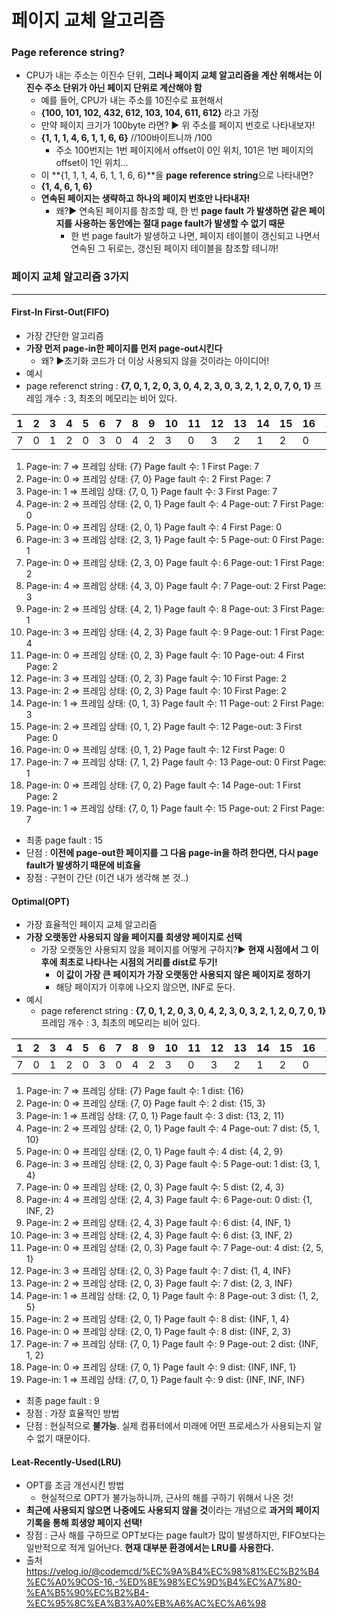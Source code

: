 # 페이지 교체 알고리즘

### Page reference string?

* CPU가 내는 주소는 이진수 단위, **그러나 페이지 교체 알고리즘을 계산 위해서는 이진수 주소 단위가 아닌 페이지 단위로 계산해야 함**
  * 예를 들어, CPU가 내는 주소를 10진수로 표현해서
  * **{100, 101, 102, 432, 612, 103, 104, 611, 612}** 라고 가정
  * 만약 페이지 크기가 100byte 라면? :arrow_forward: 위 주소를 페이지 번호로 나타내보자!
  * **{1, 1, 1, 4, 6, 1, 1, 6, 6}** //100바이트니까 /100
    * 주소 100번지는 1번 페이지에서 offset이 0인 위치, 101은 1번 페이지의 offset이 1인 위치...
  * 이 **{1, 1, 1, 4, 6, 1, 1, 6, 6}**을 **page reference string**으로 나타내면?
  * **{1, 4, 6, 1, 6}** 
  * **연속된 페이지는 생략하고 하나의 페이지 번호만 나타내자!**
    * 왜?:arrow_forward: 연속된 페이지를 참조할 때, 한 번 **page fault 가 발생하면 같은 페이지를 사용하는 동안에는 절대 page fault가 발생할 수 없기 때문**
      * 한 번 page fault가 발생하고 나면, 페이지 테이블이 갱신되고 나면서 연속된 그 뒤로는, 갱신된 페이지 테이블을 참조할 테니까!

### 페이지 교체 알고리즘 3가지

---

#### First-In First-Out(FIFO)

* 가장 간단한 알고리즘
* **가장 먼저 page-in한 페이지를 먼저 page-out시킨다**
  * 왜? :arrow_forward:초기화 코드가 더 이상 사용되지 않을 것이라는 아이디어!
* 예시
* page referenct string : **{7, 0, 1, 2, 0, 3, 0, 4, 2, 3, 0, 3, 2, 1, 2, 0, 7, 0, 1}**
  프레임 개수 : 3, 최초의 메모리는 비어 있다.

| 1    | 2    | 3    | 4    | 5    | 6    | 7    | 8    | 9    | 10   | 11   | 12   | 13   | 14   | 15   | 16   | 17   | 18   | 19   |
| ---- | ---- | ---- | ---- | ---- | ---- | ---- | ---- | ---- | ---- | ---- | ---- | ---- | ---- | ---- | ---- | ---- | ---- | ---- |
| 7    | 0    | 1    | 2    | 0    | 3    | 0    | 4    | 2    | 3    | 0    | 3    | 2    | 1    | 2    | 0    | 7    | 0    | 1    |

1. Page-in: 7 => 프레임 상태: {7} Page fault 수: 1 First Page: 7
2. Page-in: 0 => 프레임 상태: {7, 0} Page fault 수: 2 First Page: 7
3. Page-in: 1 => 프레임 상태: {7, 0, 1} Page fault 수: 3 First Page: 7
4. Page-in: 2 => 프레임 상태: {2, 0, 1} Page fault 수: 4 Page-out: 7 First Page: 0
5. Page-in: 0 => 프레임 상태: {2, 0, 1} Page fault 수: 4 First Page: 0
6. Page-in: 3 => 프레임 상태: {2, 3, 1} Page fault 수: 5 Page-out: 0 First Page: 1
7. Page-in: 0 => 프레임 상태: {2, 3, 0} Page fault 수: 6 Page-out: 1 First Page: 2
8. Page-in: 4 => 프레임 상태: {4, 3, 0} Page fault 수: 7 Page-out: 2 First Page: 3
9. Page-in: 2 => 프레임 상태: {4, 2, 1} Page fault 수: 8 Page-out: 3 First Page: 1
10. Page-in: 3 => 프레임 상태: {4, 2, 3} Page fault 수: 9 Page-out: 1 First Page: 4
11. Page-in: 0 => 프레임 상태: {0, 2, 3} Page fault 수: 10 Page-out: 4 First Page: 2
12. Page-in: 3 => 프레임 상태: {0, 2, 3} Page fault 수: 10 First Page: 2
13. Page-in: 2 => 프레임 상태: {0, 2, 3} Page fault 수: 10 First Page: 2
14. Page-in: 1 => 프레임 상태: {0, 1, 3} Page fault 수: 11 Page-out: 2 First Page: 3
15. Page-in: 2 => 프레임 상태: {0, 1, 2} Page fault 수: 12 Page-out: 3 First Page: 0
16. Page-in: 0 => 프레임 상태: {0, 1, 2} Page fault 수: 12 First Page: 0
17. Page-in: 7 => 프레임 상태: {7, 1, 2} Page fault 수: 13 Page-out: 0 First Page: 1
18. Page-in: 0 => 프레임 상태: {7, 0, 2} Page fault 수: 14 Page-out: 1 First Page: 2
19. Page-in: 1 => 프레임 상태: {7, 0, 1} Page fault 수: 15 Page-out: 2 First Page: 7

* 최종 page fault : 15
* 단점 : **이전에 page-out한 페이지를 그 다음 page-in을 하려 한다면, 다시 page fault가 발생하기 때문에 비효율**
* 장점 : 구현이 간단 (이건 내가 생각해 본 것..)

#### Optimal(OPT)

* 가장 효율적인 페이지 교체 알고리즘
* **가장 오랫동안 사용되지 않을 페이지를 희생양 페이지로 선택**
  * 가장 오랫동안 사용되지 않을 페이지를 어떻게 구하지?:arrow_forward: **현재 시점에서 그 이후에 최초로 나타나는 시점의 거리를 dist로 두기!**
    * **이 값이 가장 큰 페이지가 가장 오랫동안 사용되지 않은 페이지로 정하기**
    * 해당 페이지가 이후에 나오지 않으면, INF로 둔다.
* 예시
  * page referenct string : **{7, 0, 1, 2, 0, 3, 0, 4, 2, 3, 0, 3, 2, 1, 2, 0, 7, 0, 1}**
    프레임 개수 : 3, 최초의 메모리는 비어 있다.

| 1    | 2    | 3    | 4    | 5    | 6    | 7    | 8    | 9    | 10   | 11   | 12   | 13   | 14   | 15   | 16   | 17   | 18   | 19   |
| ---- | ---- | ---- | ---- | ---- | ---- | ---- | ---- | ---- | ---- | ---- | ---- | ---- | ---- | ---- | ---- | ---- | ---- | ---- |
| 7    | 0    | 1    | 2    | 0    | 3    | 0    | 4    | 2    | 3    | 0    | 3    | 2    | 1    | 2    | 0    | 7    | 0    | 1    |

1. Page-in: 7 => 프레임 상태: {7} Page fault 수: 1 dist: {16}
2. Page-in: 0 => 프레임 상태: {7, 0} Page fault 수: 2 dist: {15, 3}
3. Page-in: 1 => 프레임 상태: {7, 0, 1} Page fault 수: 3 dist: {13, 2, 11}
4. Page-in: 2 => 프레임 상태: {2, 0, 1} Page fault 수: 4 Page-out: 7 dist: {5, 1, 10}
5. Page-in: 0 => 프레임 상태: {2, 0, 1} Page fault 수: 4 dist: {4, 2, 9}
6. Page-in: 3 => 프레임 상태: {2, 0, 3} Page fault 수: 5 Page-out: 1 dist: {3, 1, 4}
7. Page-in: 0 => 프레임 상태: {2, 0, 3} Page fault 수: 5 dist: {2, 4, 3}
8. Page-in: 4 => 프레임 상태: {2, 4, 3} Page fault 수: 6 Page-out: 0 dist: {1, INF, 2}
9. Page-in: 2 => 프레임 상태: {2, 4, 3} Page fault 수: 6 dist: {4, INF, 1}
10. Page-in: 3 => 프레임 상태: {2, 4, 3} Page fault 수: 6 dist: {3, INF, 2}
11. Page-in: 0 => 프레임 상태: {2, 0, 3} Page fault 수: 7 Page-out: 4 dist: {2, 5, 1}
12. Page-in: 3 => 프레임 상태: {2, 0, 3} Page fault 수: 7 dist: {1, 4, INF}
13. Page-in: 2 => 프레임 상태: {2, 0, 3} Page fault 수: 7 dist: {2, 3, INF}
14. Page-in: 1 => 프레임 상태: {2, 0, 1} Page fault 수: 8 Page-out: 3 dist: {1, 2, 5}
15. Page-in: 2 => 프레임 상태: {2, 0, 1} Page fault 수: 8 dist: {INF, 1, 4}
16. Page-in: 0 => 프레임 상태: {2, 0, 1} Page fault 수: 8 dist: {INF, 2, 3}
17. Page-in: 7 => 프레임 상태: {7, 0, 1} Page fault 수: 9 Page-out: 2 dist: {INF, 1, 2}
18. Page-in: 0 => 프레임 상태: {7, 0, 1} Page fault 수: 9 dist: {INF, INF, 1}
19. Page-in: 1 => 프레임 상태: {7, 0, 1} Page fault 수: 9 dist: {INF, INF, INF}

* 최종 page fault : 9
* 장점 : 가장 효율적인 방법
* 단점 : 현실적으로 **불가능**. 실제 컴퓨터에서 미래에 어떤 프로세스가 사용되는지 알 수 없기 때문이다.

#### Leat-Recently-Used(LRU)

* OPT를 조금 개선시킨 방법
  * 현실적으로 OPT가 불가능하니까, 근사의 해를 구하기 위해서 나온 것!
* **최근에 사용되지 않으면 나중에도 사용되지 않을 것**이라는 개념으로 **과거의 페이지 기록을 통해 희생양 페이지 선택!**
* 장점 : 근사 해를 구하므로 OPT보다는 page fault가 많이 발생하지만, FIFO보다는 일반적으로 적게 일어난다. **현재 대부분 환경에서는 LRU를 사용한다.**
* 출처 https://velog.io/@codemcd/%EC%9A%B4%EC%98%81%EC%B2%B4%EC%A0%9COS-16.-%ED%8E%98%EC%9D%B4%EC%A7%80-%EA%B5%90%EC%B2%B4-%EC%95%8C%EA%B3%A0%EB%A6%AC%EC%A6%98
